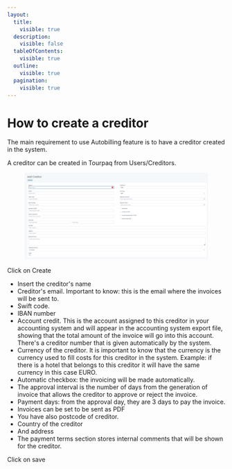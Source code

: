 ```yaml
---
layout:
  title:
    visible: true
  description:
    visible: false
  tableOfContents:
    visible: true
  outline:
    visible: true
  pagination:
    visible: true
---
```


# How to create a creditor

The main requirement to use Autobilling feature is to have a creditor created in the system.&#x20;

A creditor can be created in Tourpaq from Users/Creditors.

<figure><img src="../.gitbook/assets/image (17).png" alt=""><figcaption></figcaption></figure>

Click on Create

* Insert the creditor's name&#x20;
* Creditor's email. Important to know: this is the email where the invoices will be sent to.&#x20;
* Swift code.&#x20;
* IBAN number&#x20;
* Account credit. This is the account assigned to this creditor in your accounting system and will appear in the accounting system export file, showing that the total amount of the invoice will go into this account. There's a creditor number that is given automatically by the system.&#x20;
* Currency of the creditor. It is important to know that the currency is the currency used to fill costs for this creditor in the system. Example: if there is a hotel that belongs to this creditor it will have the same currency in this case EURO.&#x20;
* Automatic checkbox: the invoicing will be made automatically.&#x20;
* The approval interval is the number of days from the generation of invoice that allows the creditor to approve or reject the invoice.&#x20;
* Payment days: from the approval day, they are 3 days to pay the invoice.&#x20;
* Invoices can be set to be sent as PDF
* You have also postcode of creditor.&#x20;
* Country of the creditor&#x20;
* And address&#x20;
* The payment terms section stores internal comments that will be shown for the creditor.&#x20;

Click on save
